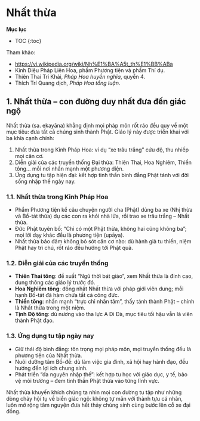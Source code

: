 # Nhất thừa

**Mục lục**

- TOC
{:toc}

Tham khảo:

- <https://vi.wikipedia.org/wiki/Nh%E1%BA%A5t_th%E1%BB%ABa>
- Kinh Diệu Pháp Liên Hoa, phẩm Phương tiện và phẩm Thí dụ.
- Thiên Thai Trí Khải, *Pháp Hoa huyền nghĩa*, quyển 4.
- Thích Trí Quang dịch, *Pháp Hoa tổng luận*.

## 1. Nhất thừa – con đường duy nhất đưa đến giác ngộ

Nhất thừa (sa. ekayāna) khẳng định mọi pháp môn rốt ráo đều quy về một mục tiêu: đưa tất cả chúng sinh thành Phật. Giáo lý này được triển khai với ba khía cạnh chính:

1. Nhất thừa trong Kinh Pháp Hoa: ví dụ “xe trâu trắng” cứu độ, thu nhiếp mọi căn cơ.
2. Diễn giải của các truyền thống Đại thừa: Thiên Thai, Hoa Nghiêm, Thiền tông… mỗi nơi nhấn mạnh một phương diện.
3. Ứng dụng tu tập hiện đại: kết hợp tinh thần bình đẳng Phật tánh với đời sống nhập thế ngày nay.

### 1.1. Nhất thừa trong Kinh Pháp Hoa

- Phẩm Phương tiện kể câu chuyện người cha (Phật) dùng ba xe (Nhị thừa và Bồ-tát thừa) dụ các con ra khỏi nhà lửa, rồi trao xe trâu trắng – Nhất thừa.
- Đức Phật tuyên bố: “Chỉ có một Phật thừa, không hai cũng không ba”; mọi lời dạy khác đều là phương tiện (upāya).
- Nhất thừa bảo đảm không bỏ sót căn cơ nào: dù hành giả tu thiền, niệm Phật hay trì chú, rốt ráo đều hướng tới Phật quả.

### 1.2. Diễn giải của các truyền thống

- **Thiên Thai tông**: đề xuất “Ngũ thời bát giáo”, xem Nhất thừa là đỉnh cao, dung thông các giáo lý trước đó.
- **Hoa Nghiêm tông**: đồng nhất Nhất thừa với pháp giới viên dung; mỗi hạnh Bồ-tát đã hàm chứa tất cả công đức.
- **Thiền tông**: nhấn mạnh “trực chỉ nhân tâm”, thấy tánh thành Phật – chính là Nhất thừa trong một niệm.
- **Tịnh Độ tông**: dù nương vào tha lực A Di Đà, mục tiêu tối hậu vẫn là viên thành Phật đạo.

### 1.3. Ứng dụng tu tập ngày nay

- Giữ thái độ bình đẳng: tôn trọng mọi pháp môn, mọi truyền thống đều là phương tiện của Nhất thừa.
- Nuôi dưỡng tâm Bồ-đề: dù làm việc gia đình, xã hội hay hành đạo, đều hướng đến lợi ích chung sinh.
- Phát triển “đa nguyên nhập thế”: kết hợp tu học với giáo dục, y tế, bảo vệ môi trường – đem tinh thần Phật thừa vào từng lĩnh vực.

Nhất thừa khuyến khích chúng ta nhìn mọi con đường tu tập như những dòng chảy hội tụ về biển giác ngộ: không tự mãn với thành tựu cá nhân, luôn mở rộng tâm nguyện đưa hết thảy chúng sinh cùng bước lên cỗ xe đại đồng.
